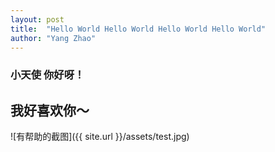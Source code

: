 ```yaml
---
layout: post
title:  "Hello World Hello World Hello World Hello World"
author: "Yang Zhao"
---
```


### 小天使 你好呀！
## 我好喜欢你～

![有帮助的截图]({{ site.url }}/assets/test.jpg)